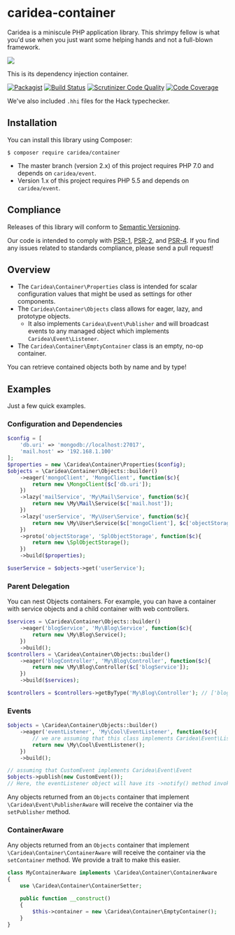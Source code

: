 # caridea-container
Caridea is a miniscule PHP application library. This shrimpy fellow is what you'd use when you just want some helping hands and not a full-blown framework.

![](http://libreworks.com/caridea-100.png)

This is its dependency injection container.

[![Packagist](https://img.shields.io/packagist/v/caridea/container.svg)](https://packagist.org/packages/caridea/container)
[![Build Status](https://travis-ci.org/libreworks/caridea-container.svg)](https://travis-ci.org/libreworks/caridea-container)
[![Scrutinizer Code Quality](https://scrutinizer-ci.com/g/libreworks/caridea-container/badges/quality-score.png?b=master)](https://scrutinizer-ci.com/g/libreworks/caridea-container/?branch=master)
[![Code Coverage](https://scrutinizer-ci.com/g/libreworks/caridea-container/badges/coverage.png?b=master)](https://scrutinizer-ci.com/g/libreworks/caridea-container/?branch=master)

We've also included `.hhi` files for the Hack typechecker.

## Installation

You can install this library using Composer:

```console
$ composer require caridea/container
```

* The master branch (version 2.x) of this project requires PHP 7.0 and depends on `caridea/event`.
* Version 1.x of this project requires PHP 5.5 and depends on `caridea/event`.

## Compliance

Releases of this library will conform to [Semantic Versioning](http://semver.org).

Our code is intended to comply with [PSR-1](http://www.php-fig.org/psr/psr-1/), [PSR-2](http://www.php-fig.org/psr/psr-2/), and [PSR-4](http://www.php-fig.org/psr/psr-4/). If you find any issues related to standards compliance, please send a pull request!

## Overview

* The `Caridea\Container\Properties` class is intended for scalar configuration values that might be used as settings for other components.
* The `Caridea\Container\Objects` class allows for eager, lazy, and prototype objects.
   * It also implements `Caridea\Event\Publisher` and will broadcast events to any managed object which implements `Caridea\Event\Listener`.
* The `Caridea\Container\EmptyContainer` class is an empty, no-op container.

You can retrieve contained objects both by name and by type!

## Examples

Just a few quick examples.

### Configuration and Dependencies
```php
$config = [
    'db.uri' => 'mongodb://localhost:27017',
    'mail.host' => '192.168.1.100'
];
$properties = new \Caridea\Container\Properties($config);
$objects = \Caridea\Container\Objects::builder()
    ->eager('mongoClient', 'MongoClient', function($c){
        return new \MongoClient($c['db.uri']);
    })
    ->lazy('mailService', 'My\Mail\Service', function($c){
        return new \My\Mail\Service($c['mail.host']);
    })
    ->lazy('userService', 'My\User\Service', function($c){
        return new \My\User\Service($c['mongoClient'], $c['objectStorage']);
    })
    ->proto('objectStorage', 'SplObjectStorage', function($c){
        return new \SplObjectStorage();
    })
    ->build($properties);

$userService = $objects->get('userService');
```

### Parent Delegation

You can nest Objects containers. For example, you can have a container with service objects and a child container with web controllers.

```php
$services = \Caridea\Container\Objects::builder()
    ->eager('blogService', 'My\Blog\Service', function($c){
        return new \My\Blog\Service();
    })
    ->build();
$controllers = \Caridea\Container\Objects::builder()
    ->eager('blogController', 'My\Blog\Controller', function($c){
        return new \My\Blog\Controller($c['blogService']);
    })
    ->build($services);

$controllers = $controllers->getByType('My\Blog\Controller'); // ['blogController' => BlogController]
```

### Events

```php
$objects = \Caridea\Container\Objects::builder()
    ->eager('eventListener', 'My\Cool\EventListener', function($c){
        // we are assuming that this class implements Caridea\Event\Listener
        return new \My\Cool\EventListener();
    })
    ->build();

// assuming that CustomEvent implements Caridea\Event\Event
$objects->publish(new CustomEvent());
// Here, the eventListener object will have its ->notify() method invoked with the CustomEvent
```

Any objects returned from an `Objects` container that implement `\Caridea\Event\PublisherAware` will receive the container via the `setPublisher` method.

### ContainerAware

Any objects returned from an `Objects` container that implement `\Caridea\Container\ContainerAware` will receive the container via the `setContainer` method.
We provide a trait to make this easier.

```php
class MyContainerAware implements \Caridea\Container\ContainerAware
{
    use \Caridea\Container\ContainerSetter;

    public function __construct()
    {
        $this->container = new \Caridea\Container\EmptyContainer();
    }
}
```

